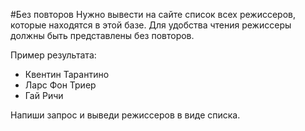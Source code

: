 #Без повторов
Нужно вывести на сайте список всех режиссеров, которые находятся в этой базе. Для удобства чтения режиссеры должны быть
представлены без повторов.

Пример результата:

* Квентин Тарантино
* Ларс Фон Триер
* Гай Ричи

Напиши запрос и выведи режиссеров в виде списка.